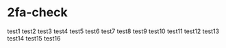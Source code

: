 # 2fa-check
test1
test2
test3
test4
test5
test6
test7
test8
test9
test10
test11
test12
test13
test14
test15
test16

